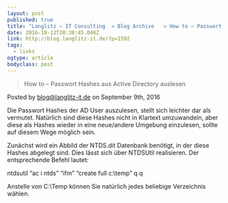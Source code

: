 ```yaml
---
layout: post 
published: true 
title: "Langlitz – IT Consulting  » Blog Archive   » How to – Passwort Hashes aus Active Directory auslesen" 
date: 2016-10-12T20:38:45.046Z 
link: http://blog.langlitz-it.de/?p=1592 
tags:
  - links
ogtype: article 
bodyclass: post 
---
```


> How to – Passwort Hashes aus Active Directory auslesen

Posted by blog@langlitz-it.de on September 9th, 2016

Die Passwort Hashes der AD User auszulesen, stellt sich leichter dar als vermutet. Natürlich sind diese Hashes nicht in Klartext umzuwandeln, aber diese als Hashes wieder in eine neue/andere Umgebung einzulesen, sollte auf diesem Wege möglich sein.

Zunächst wird ein Abbild der NTDS.dit Datenbank benötigt, in der diese Hashes abgelegt sind. Dies lässt sich über NTDSUtil realisieren. Der entsprechende Befehl lautet:

ntdsutil “ac i ntds” “ifm” “create full c:\temp” q q 

Anstelle von C:\Temp können Sie natürlich jedes beliebige Verzeichnis wählen.